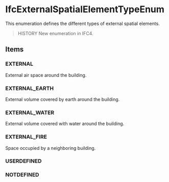 # IfcExternalSpatialElementTypeEnum

This enumeration defines the different types of external spatial elements.

> HISTORY  New enumeration in IFC4.

## Items

### EXTERNAL
External air space around the building.

### EXTERNAL_EARTH
External volume covered by earth around the building.

### EXTERNAL_WATER
External volume covered with water around the building.

### EXTERNAL_FIRE
Space occupied by a neighboring building.

### USERDEFINED


### NOTDEFINED

